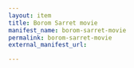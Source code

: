 ```yaml
---
layout: item
title: Borom Sarret movie
manifest_name: borom-sarret-movie
permalink: borom-sarret-movie
external_manifest_url: 

---
```

<!-- Add an essay or interpretive material below this line,
using HTML or markdown.  Do not modify this file above this line -->
